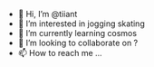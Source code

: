 - 👋 Hi, I’m @tiiant
- 👀 I’m interested in jogging skating
- 🌱 I’m currently learning cosmos
- 💞️ I’m looking to collaborate on ?
- 📫 How to reach me ...

<!---
tiiant/tiiant is a ✨ special ✨ repository because its `README.md` (this file) appears on your GitHub profile.
You can click the Preview link to take a look at your changes.
--->
